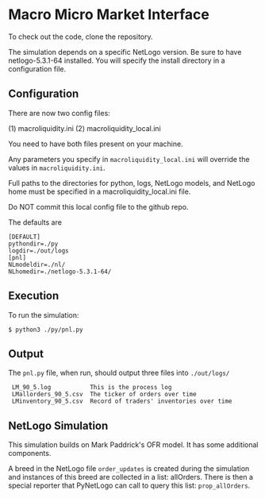 # Macro Micro Market Interface

To check out the code, clone the repository.

The simulation depends on a specific NetLogo version.
Be sure to have netlogo-5.3.1-64 installed.
You will specify the install directory in a configuration
file.

## Configuration

There are now two config files:

 (1) macroliquidity.ini
 (2) macroliquidity_local.ini

You need to have both files present on your machine.

Any parameters you specify in `macroliquidity_local.ini`
will override the values in `macroliquidity.ini`.

Full paths to the directories for python, logs,
NetLogo models, and NetLogo home must be specified in
a macroliquidity_local.ini file.

Do NOT commit this local config file to the github repo.

The defaults are

```
[DEFAULT]
pythondir=./py
logdir=./out/logs
[pnl]
NLmodeldir=./nl/
NLhomedir=./netlogo-5.3.1-64/
```

## Execution

To run the simulation:

```
$ python3 ./py/pnl.py
```

## Output

The `pnl.py` file, when run, should output three files
into `./out/logs/`

```
 LM_90_5.log           This is the process log
 LMallorders_90_5.csv  The ticker of orders over time
 LMinventory_90_5.csv  Record of traders' inventories over time
 ```

## NetLogo Simulation

This simulation builds on Mark Paddrick's OFR model.
It has some additional components.

A breed in the NetLogo file `order_updates` is
created during the simulation and instances of this
breed are collected in a list: allOrders.
There is then a special reporter that PyNetLogo
can call to query this list: `prop_allOrders`.